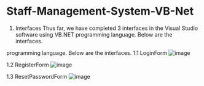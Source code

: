 # Staff-Management-System-VB-Net
1. Interfaces
Thus far, we have completed 3 interfaces in the Visual Studio software using VB.NET 
programming language. Below are the interfaces.

programming language. Below are the interfaces.
1.1 LoginForm
![image](https://github.com/mj0305/Staff-Management-System-VB-Net/assets/131598014/e73391aa-3164-40a0-9735-0915917e7779)

1.2 RegisterForm
![image](https://github.com/mj0305/Staff-Management-System-VB-Net/assets/131598014/1d813423-ce20-4413-964c-e9700d6dffd7)

1.3 ResetPasswordForm
![image](https://github.com/mj0305/Staff-Management-System-VB-Net/assets/131598014/0adf2196-583f-4cb7-b975-9f2f5c758250)

